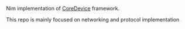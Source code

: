 Nim implementation of [CoreDevice](https://gitlab.com/tigormal/coredevice-python/-/tree/devel) framework.

This repo is mainly focused on networking and protocol implementation
